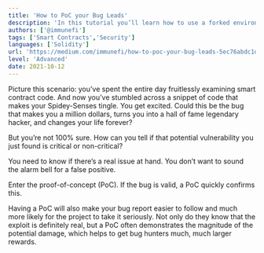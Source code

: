 ```yaml
---
title: 'How to PoC your Bug Leads'
description: 'In this tutorial you’ll learn how to use a forked environment via Hardhat, to write a PoC for the Alchemix Access Control Exploit.'
authors: ['@immunefi']
tags: ['Smart Contracts','Security']
languages: ['Solidity']
url: 'https://medium.com/immunefi/how-to-poc-your-bug-leads-5ec76abdc1d8'
level: 'Advanced'
date: 2021-10-12
---
```


Picture this scenario: you’ve spent the entire day fruitlessly examining smart contract code. And now you’ve stumbled across a snippet of code that makes your Spidey-Senses tingle. You get excited. Could this be the bug that makes you a million dollars, turns you into a hall of fame legendary hacker, and changes your life forever?

But you’re not 100% sure. How can you tell if that potential vulnerability you just found is critical or non-critical?

You need to know if there’s a real issue at hand. You don’t want to sound the alarm bell for a false positive.

Enter the proof-of-concept (PoC). If the bug is valid, a PoC quickly confirms this.

Having a PoC will also make your bug report easier to follow and much more likely for the project to take it seriously. Not only do they know that the exploit is definitely real, but a PoC often demonstrates the magnitude of the potential damage, which helps to get bug hunters much, much larger rewards.